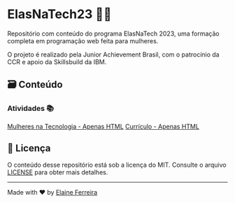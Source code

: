# ElasNaTech23 👩‍💻
Repositório com conteúdo do programa ElasNaTech 2023, uma formação completa em programação web feita para mulheres.

O projeto é realizado pela Junior Achievement Brasil, com o patrocínio da CCR e apoio da Skillsbuild da IBM.

## 🗃️ Conteúdo
### Atividades 📚
[Mulheres na Tecnologia - Apenas HTML](https://elainefs.github.io/ElasNaTech23/mulheres-na-tecnologia)
[Currículo - Apenas HTML](https://elainefs.github.io/ElasNaTech23/projeto-curriculo/)

## 📄 Licença
O conteúdo desse repositório está sob a licença do MIT. Consulte o arquivo [LICENSE](/LICENSE) para obter mais detalhes.

--- 

Made with ❤️ by [Elaine Ferreira](https://github.com/elainefs)